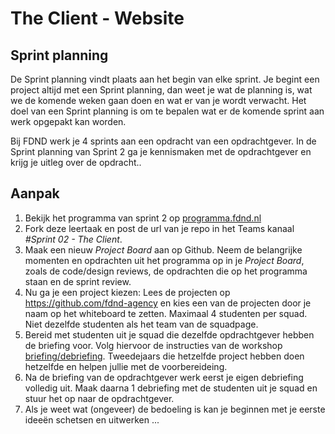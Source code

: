 # The Client - Website

## Sprint planning

De Sprint planning vindt plaats aan het begin van elke sprint. 
Je begint een project altijd met een Sprint planning, dan weet je wat de planning is, wat we de komende weken gaan doen en wat er van je wordt verwacht.
Het doel van een Sprint planning is om te bepalen wat er de komende sprint aan werk opgepakt kan worden.

Bij FDND werk je 4 sprints aan een opdracht van een opdrachtgever. 
In de Sprint planning van Sprint 2 ga je kennismaken met de opdrachtgever en krijg je uitleg over de opdracht.. 


## Aanpak

1. Bekijk het programma van sprint 2 op [programma.fdnd.nl](https://programma.fdnd.nl/)
2. Fork deze leertaak en post de url van je repo in het Teams kanaal _#Sprint 02 - The Client_.
3. Maak een nieuw _Project Board_ aan op Github. Neem de belangrijke momenten en opdrachten uit het programma op in je _Project Board_, zoals de code/design reviews, de opdrachten die op het programma staan en de sprint review.
4. Nu ga je een project kiezen: Lees de projecten op https://github.com/fdnd-agency en kies een van de projecten door je naam op het whiteboard te zetten. Maximaal 4 studenten per squad. Niet dezelfde studenten als het team van de squadpage.
5. Bereid met studenten uit je squad die dezelfde opdrachtgever hebben de briefing voor. Volg hiervoor de instructies van de workshop [briefing/debriefing](briefing-debriefing.md). Tweedejaars die hetzelfde project hebben doen hetzelfde en helpen jullie met de voorbereideing.
6. Na de briefing van de opdrachtgever werk eerst je eigen debriefing volledig uit. Maak daarna 1 debriefing met de studenten uit je squad en stuur het op naar de opdrachtgever.
7. Als je weet wat (ongeveer) de bedoeling is kan je beginnen met je eerste ideeën schetsen en uitwerken ... 
